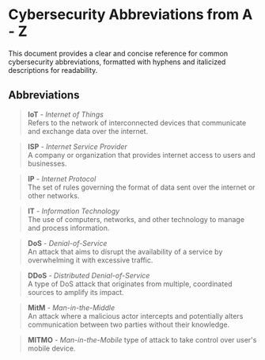 # Cybersecurity Abbreviations from A - Z


This document provides a clear and concise reference for common cybersecurity abbreviations, formatted with hyphens and italicized descriptions for readability.

## Abbreviations

>**IoT** - *Internet of Things*  
Refers to the network of interconnected devices that communicate and exchange data over the internet.

> **ISP** - *Internet Service Provider*  
 A company or organization that provides internet access to users and businesses.

> **IP** - *Internet Protocol*  
>  The set of rules governing the format of data sent over the internet or other networks.

>**IT** - *Information Technology*  
>  The use of computers, networks, and other technology to manage and process information.

> **DoS** - *Denial-of-Service*  
>  An attack that aims to disrupt the availability of a service by overwhelming it with excessive traffic.

> **DDoS** - *Distributed Denial-of-Service*  
  A type of DoS attack that originates from multiple, coordinated sources to amplify its impact.

> **MitM** - *Man-in-the-Middle*  
>  An attack where a malicious actor intercepts and potentially alters communication between two parties without their knowledge.

> **MITMO** - *Man-in-the-Mobile*
> type of attack to take control over user's mobile device.








